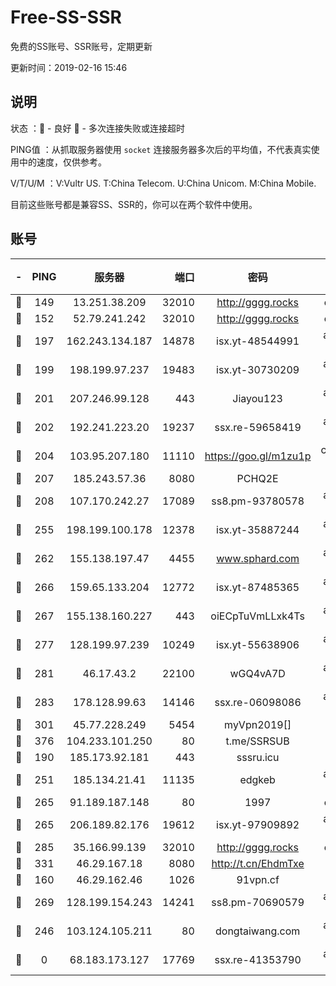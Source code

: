 # Free-SS-SSR

免费的SS账号、SSR账号，定期更新

更新时间：2019-02-16 15:46

## 说明

状态     ：🙂 - 良好 🙁 - 多次连接失败或连接超时

PING值   ：从抓取服务器使用 `socket` 连接服务器多次后的平均值，不代表真实使用中的速度，仅供参考。

V/T/U/M  ：V:Vultr US. T:China Telecom. U:China Unicom. M:China Mobile.

目前这些账号都是兼容SS、SSR的，你可以在两个软件中使用。

## 账号

|-|PING|服务器|端口|密码|加密方式|区域|V/T/U/M|
|:----:|:----:|:-----:|-----:|:----:|:----:|:----:|:----:|
|🙂|149|13.251.38.209|32010|http://gggg.rocks|chacha20|SG|10↑/10↑/8↑/10↑|
|🙂|152|52.79.241.242|32010|http://gggg.rocks|chacha20|KR|9↑/9↑/9↑/9↑|
|🙂|197|162.243.134.187|14878|isx.yt-48544991|aes-256-cfb|US|9↑/9↑/9↑/9↑|
|🙂|199|198.199.97.237|19483|isx.yt-30730209|aes-256-cfb|US|9↑/9↑/9↑/9↑|
|🙂|201|207.246.99.128|443|Jiayou123|aes-256-cfb|US|4↓/10↑/10↑/10↑|
|🙂|202|192.241.223.20|19237|ssx.re-59658419|aes-256-cfb|US|10↑/10↑/10↑/10↑|
|🙂|204|103.95.207.180|11110|https://goo.gl/m1zu1p|chacha20-ietf|US|4↑/6↑/8↑/8↑|
|🙂|207|185.243.57.36|8080|PCHQ2E|rc4-md5|US|9↑/8↑/10↑/9↑|
|🙂|208|107.170.242.27|17089|ss8.pm-93780578|aes-256-cfb|US|10↑/10↑/10↑/10↑|
|🙂|255|198.199.100.178|12378|isx.yt-35887244|aes-256-cfb|US|9↑/9↑/9↑/9↑|
|🙂|262|155.138.197.47|4455|www.sphard.com|aes-256-cfb|US|8↑/8↑/9↑/9↑|
|🙂|266|159.65.133.204|12772|isx.yt-87485365|aes-256-cfb|SG|9↑/9↑/9↑/9↑|
|🙂|267|155.138.160.227|443|oiECpTuVmLLxk4Ts|aes-256-cfb|US|3↓/10↑/10↑/10↑|
|🙂|277|128.199.97.239|10249|isx.yt-55638906|aes-256-cfb|SG|5↑/4↑/4↑/4↑|
|🙂|281|46.17.43.2|22100|wGQ4vA7D|aes-256-gcm|RU|4↑/10↑/10↑/10↑|
|🙂|283|178.128.99.63|14146|ssx.re-06098086|aes-256-cfb|SG|9↓/9↓/9↓/10↑|
|🙂|301|45.77.228.249|5454|myVpn2019[]|rc4-md5|GB|10↑/10↑/10↑/10↑|
|🙂|376|104.233.101.250|80|t.me/SSRSUB|rc4-md5|CA|10↑/10↑/10↑/9↑|
|🙂|190|185.173.92.181|443|sssru.icu|rc4-md5|RU|9↑/10↑/10↑/10↑|
|🙂|251|185.134.21.41|11135|edgkeb|aes-256-cfb|GB|10↑/10↑/10↑/10↑|
|🙂|265|91.189.187.148|80|1997|chacha20|US|10↑/10↑/10↑/10↑|
|🙂|265|206.189.82.176|19612|isx.yt-97909892|aes-256-cfb|SG|5↑/4↑/4↑/4↑|
|🙂|285|35.166.99.139|32010|http://gggg.rocks|chacha20|US|8↑/8↑/10↑/10↑|
|🙂|331|46.29.167.18|8080|http://t.cn/EhdmTxe|rc4-md5|RU|10↑/10↑/10↑/10↑|
|🙂|160|46.29.162.46|1026|91vpn.cf|rc4-md5|RU|9↑/9↑/10↑/10↑|
|🙂|269|128.199.154.243|14241|ss8.pm-70690579|aes-256-cfb|SG|10↑/10↑/10↑/10↑|
|🙁|246|103.124.105.211|80|dongtaiwang.com|aes-256-cfb|US|10↑/10↑/10↑/10↑|
|🙁|0|68.183.173.127|17769|ssx.re-41353790|aes-256-cfb|US|10↑/10↑/10↑/10↑|
